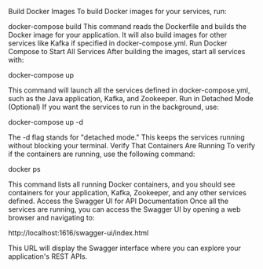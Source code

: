 

Build Docker Images
To build Docker images for your services, run:


docker-compose build
This command reads the Dockerfile and builds the Docker image for your application.
It will also build images for other services like Kafka if specified in docker-compose.yml.
Run Docker Compose to Start All Services
After building the images, start all services with:

docker-compose up

This command will launch all the services defined in docker-compose.yml, such as the Java application, Kafka, and Zookeeper.
Run in Detached Mode (Optional)
If you want the services to run in the background, use:

docker-compose up -d


The -d flag stands for "detached mode." This keeps the services running without blocking your terminal.
Verify That Containers Are Running
To verify if the containers are running, use the following command:

docker ps

This command lists all running Docker containers, and you should see containers for your application, Kafka, Zookeeper, and any other services defined.
Access the Swagger UI for API Documentation
Once all the services are running, you can access the Swagger UI by opening a web browser and navigating to:

http://localhost:1616/swagger-ui/index.html

This URL will display the Swagger interface where you can explore your application's REST APIs.